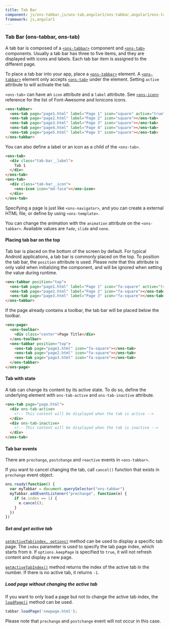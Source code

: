 ```yaml
---
title: Tab Bar
component: js/ons-tabbar,js/ons-tab,angular1/ons-tabbar,angular1/ons-tab
framework: js,angular1
---
```


### Tab Bar (ons-tabbar, ons-tab)

A tab bar is composed of a [`<ons-tabbar>`](/v2/reference/js/ons-tabbar.html) component and [`<ons-tab>`](/v2/reference/js/ons-tab.html) components. Usually a tab bar has three to five items, and they are displayed with icons and labels. Each tab bar item is assigned to the different page.

To place a tab bar into your app, place a [`<ons-tabbar>`](/v2/reference/js/ons-tabbar.html) element. A [`<ons-tabbar>`](/v2/reference/js/ons-tabbar.html) element only accepts [`<ons-tab>`](/v2/reference/js/ons-tab.html) under the element. Setting `active` attribute to will activate the tab.

`<ons-tab>` can have an `icon` attribute and a `label` attribute. See [`<ons-icon>`](/v2/reference/js/ons-icon.html) reference for the list of Font-Awesome and Ionicons icons.

``` html
<ons-tabbar>
  <ons-tab page="page1.html" label="Page 1" icon="square" active="true"></ons-tab>
  <ons-tab page="page2.html" label="Page 2" icon="square"></ons-tab>
  <ons-tab page="page3.html" label="Page 3" icon="square"></ons-tab>
  <ons-tab page="page4.html" label="Page 4" icon="square"></ons-tab>
  <ons-tab page="page5.html" label="Page 5" icon="square"></ons-tab>
</ons-tabbar>
```

You can also define a label or an icon as a child of the `<ons-tab>`.

``` html
<ons-tab>
  <div class="tab-bar__label">
    Tab 1
  </div>
</ons-tab>
<ons-tab>
  <div class="tab-bar__icon">
    <ons-icon icon="md-face"></ons-icon>
  </div>
</ons-tab>
```

Specifying a page is just like `<ons-navigator>`, and you can create a external HTML file, or define by using `<ons-template>`.

You can change the animation with the `animation` attribute on the `<ons-tabbar>`. Available values are `fade`, `slide` and `none`.

#### Placing tab bar on the top

Tab bar is placed on the bottom of the screen by default. For typical Android applications, a tab bar is commonly placed on the top. To position the tab bar, the `position` attribute is used. Please note that this attribute is only valid when initializing the component, and will be ignored when setting the value during runtime.

```html
<ons-tabbar position="top">
  <ons-tab page="page1.html" label="Page 1" icon="fa-square" active="true"></ons-tab>
  <ons-tab page="page2.html" label="Page 2" icon="fa-square"></ons-tab>
  <ons-tab page="page3.html" label="Page 3" icon="fa-square"></ons-tab>
</ons-tabbar>
```

If the page already contains a toolbar, the tab bar will be placed below the toolbar.

```html
<ons-page>
  <ons-toolbar>
    <div class="center">Page Title</div>
  </ons-toolbar>
  <ons-tabbar position="top">
    <ons-tab page="page1.html" icon="fa-square"></ons-tab>
    <ons-tab page="page2.html" icon="fa-square"></ons-tab>
    <ons-tab page="page3.html" icon="fa-square"></ons-tab>
  </ons-tabbar>
</ons-page>
```

#### Tab with state

A tab can change its content by its active state. To do so, define the underlying element with `ons-tab-active` and `ons-tab-inactive` attribute.

```html
<ons-tab page="page.html">
  <div ons-tab-active>
    <!-- This content will be displayed when the tab is active -->
  </div>
  <div ons-tab-inactive>
    <!-- This content will be displayed when the tab is inactive -->
  </div>
</ons-tab>
```

#### Tab bar events

There are `prechange`, `postchange` and `reactive` events in `<ons-tabbar>`. 

If you want to cancel changing the tab, call `cancel()` function that exists in `prechange` event object.

``` javascript
ons.ready(function() {
  var myTabbar = document.querySelector("ons-tabbar")
  myTabbar.addEventListener("prechange", function(e) {
    if (e.index == 1) {
      e.cancel();
    }
  })
})
```

##### Set and get active tab

[`setActiveTab(index, options)`](/v2/reference/js/ons-tabbar.html#method-setActiveTab) method can be used to display a specific tab page. The `index` parameter is used to specify the tab page index, which starts from `0`. If `options.keepPage` is specified to `true`, it will not refresh content and display a new page.

[`getActiveTabIndex()`](/v2/reference/js/ons-tabbar.html#method-getActiveTabIndex) method returns the index of the active tab in the number. If there is no active tab, it returns `-1`.

##### Load page without changing the active tab

If you want to only load a page but not to change the active tab index, the [`loadPage()`](/v2/reference/js/ons-tabbar.html#method-loadPage) method can be used.

```javascript
tabbar.loadPage('newpage.html');
```

Please note that `prechange` and `postchange` event will not occur in this case.
